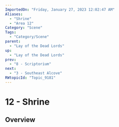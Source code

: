 ```yaml
---
ImportedOn: "Friday, January 27, 2023 12:02:47 AM"
Aliases:
  - "Shrine"
  - "Area 12"
Category: "Scene"
Tags:
  - "Category/Scene"
parent:
  - "Lay of the Dead Lords"
up:
  - "Lay of the Dead Lords"
prev:
  - "8 - Scriptorium"
next:
  - "3 - Southeast Alcove"
RWtopicId: "Topic_9181"
---
```

# 12 - Shrine
## Overview
